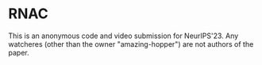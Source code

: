 # RNAC
This is an anonymous code and video submission for NeurIPS'23. Any watcheres (other than the owner "amazing-hopper") are not authors of the paper.
